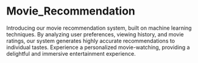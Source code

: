 # Movie_Recommendation
Introducing our movie recommendation system, built on machine learning techniques. By analyzing user preferences, viewing history, and movie ratings, our system generates highly accurate recommendations to individual tastes. Experience a personalized movie-watching, providing a delightful and immersive entertainment experience.
